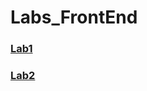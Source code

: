 # Labs_FrontEnd

### [Lab1](https://rogosnyi.github.io/Labs_FrontEnd/lab1/lab1.html)

### [Lab2](https://rogosnyi.github.io/Labs_FrontEnd/lab2/lab2.html)
